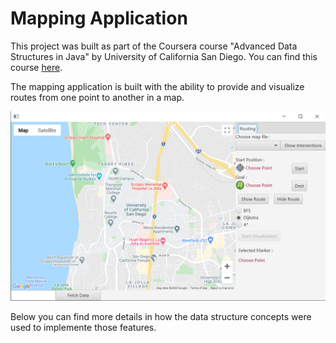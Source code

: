 # Mapping Application

This project was built as part of the Coursera course "Advanced Data Structures in Java" by University of California San Diego. You can find this course [here](https://www.coursera.org/learn/advanced-data-structures?specialization=java-object-oriented).

The mapping application is built with the ability to provide and visualize routes from one point to another in a map.

![Mapping Application Screenshot](/sample.PNG)

Below you can find more details in how the data structure concepts were used to implemente those features.
